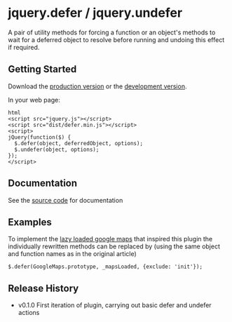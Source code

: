 # jquery.defer / jquery.undefer

A pair of utility methods for forcing a function or an object's methods to wait for a deferred object to resolve before running and undoing this effect if required.

## Getting Started
Download the [production version][min] or the [development version][max].

[min]: https://raw.github.com/wheresrhys/jquery.defer/master/dist/jquery.defer.min.js
[max]: https://raw.github.com/wheresrhys/jquery.defer/master/dist/jquery.defer.js

In your web page:

```
html
<script src="jquery.js"></script>
<script src="dist/defer.min.js"></script>
<script>
jQuery(function($) {
  $.defer(object, deferredObject, options);
  $.undefer(object, options);
});
</script>
```

## Documentation
See the [source code][src] for documentation

[src]: https://github.com/wheresrhys/jquery.defer/blob/master/src/defer.js

## Examples
To implement the [lazy loaded google maps][inspiredby] that inspired this plugin the individually rewritten methods can be replaced by (using the same object and function names as in the original article)

```
$.defer(GoogleMaps.prototype, _mapsLoaded, {exclude: 'init'});
```

[inspiredby]: http://blog.pixelingene.com/2011/10/using-jquery-dot-deferred-and-requirejs-to-lazy-load-google-maps-api/

## Release History

-  v0.1.0 First iteration of plugin, carrying out basic defer and undefer actions